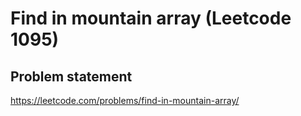 # Find in mountain array (Leetcode 1095)
## Problem statement
https://leetcode.com/problems/find-in-mountain-array/
